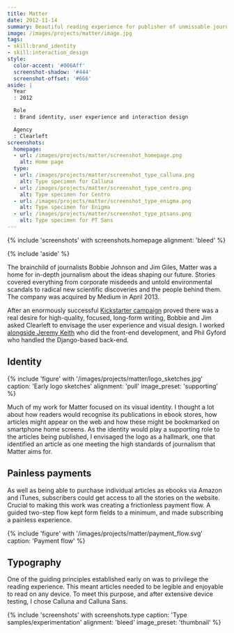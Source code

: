 ```yaml
---
title: Matter
date: 2012-11-14
summary: Beautiful reading experience for publisher of unmissable journalism.
image: /images/projects/matter/image.jpg
tags:
- skill:brand_identity
- skill:interaction_design
style:
  color-accent: '#006Aff'
  screenshot-shadow: '#444'
  screenshot-offset: '#666'
aside: |
  Year
  : 2012

  Role
  : Brand identity, user experience and interaction design

  Agency
  : Clearleft
screenshots:
  homepage:
  - url: /images/projects/matter/screenshot_homepage.png
    alt: Home page
  type:
  - url: /images/projects/matter/screenshot_type_calluna.png
    alt: Type specimen for Calluna
  - url: /images/projects/matter/screenshot_type_centro.png
    alt: Type specimen for Centro
  - url: /images/projects/matter/screenshot_type_enigma.png
    alt: Type specimen for Enigma
  - url: /images/projects/matter/screenshot_type_ptsans.png
    alt: Type specimen for PT Sans
---
```

{% include 'screenshots' with screenshots.homepage
  alignment: 'bleed'
%}

{% include 'aside' %}

The brainchild of journalists Bobbie Johnson and Jim Giles, Matter was a home for in-depth journalism about the ideas shaping our future. Stories covered everything from corporate misdeeds and untold environmental scandals to radical new scientific discoveries and the people behind them. The company was acquired by Medium in April 2013.

After an enormously successful [Kickstarter campaign][1] proved there was a real desire for high-quality, focused, long-form writing, Bobbie and Jim asked Clearleft to envisage the user experience and visual design. I worked [alongside Jeremy Keith][2] who did the front-end development, and Phil Gyford who handled the Django-based back-end.

## Identity

{% include 'figure' with '/images/projects/matter/logo_sketches.jpg'
  caption: 'Early logo sketches'
  alignment: 'pull'
  image_preset: 'supporting'
%}

Much of my work for Matter focused on its visual identity. I thought a lot about how readers would recognise its publications in ebook stores, how articles might appear on the web and how these might be bookmarked on smartphone home screens. As the identity would play a supporting role to the articles being published, I envisaged the logo as a hallmark, one that identified an article as one meeting the high standards of journalism that Matter aims for.

## Painless payments

As well as being able to purchase individual articles as ebooks via Amazon and iTunes, subscribers could get access to all the stories on the website. Crucial to making this work was creating a frictionless payment flow. A guided two-step flow kept form fields to a minimum, and made subscribing a painless experience.

{% include 'figure' with '/images/projects/matter/payment_flow.svg'
  caption: 'Payment flow'
%}

## Typography

One of the guiding principles established early on was to privilege the reading experience. This meant articles needed to be legible and enjoyable to read on any device. To meet this purpose, and after extensive device testing, I chose Calluna and Calluna Sans.

{% include 'screenshots' with screenshots.type
  caption: 'Type samples/experimentation'
  alignment: 'bleed'
  image_preset: 'thumbnail'
%}

[1]: https://www.kickstarter.com/projects/readmatter/matter
[2]: https://adactio.com/journal/5886
